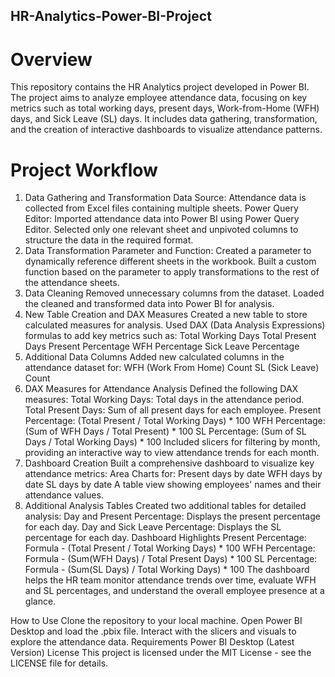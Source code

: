 ## HR-Analytics-Power-BI-Project
# Overview
This repository contains the HR Analytics project developed in Power BI. The project aims to analyze employee attendance data, focusing on key metrics such as total working days, present days, Work-from-Home (WFH) days, and Sick Leave (SL) days. It includes data gathering, transformation, and the creation of interactive dashboards to visualize attendance patterns.

# Project Workflow
1. Data Gathering and Transformation
Data Source: Attendance data is collected from Excel files containing multiple sheets.
Power Query Editor:
Imported attendance data into Power BI using Power Query Editor.
Selected only one relevant sheet and unpivoted columns to structure the data in the required format.
2. Data Transformation
Parameter and Function:
Created a parameter to dynamically reference different sheets in the workbook.
Built a custom function based on the parameter to apply transformations to the rest of the attendance sheets.
3. Data Cleaning
Removed unnecessary columns from the dataset.
Loaded the cleaned and transformed data into Power BI for analysis.
4. New Table Creation and DAX Measures
Created a new table to store calculated measures for analysis.
Used DAX (Data Analysis Expressions) formulas to add key metrics such as:
Total Working Days
Total Present Days
Present Percentage
WFH Percentage
Sick Leave Percentage
5. Additional Data Columns
Added new calculated columns in the attendance dataset for:
WFH (Work From Home) Count
SL (Sick Leave) Count
6. DAX Measures for Attendance Analysis
Defined the following DAX measures:
Total Working Days: Total days in the attendance period.
Total Present Days: Sum of all present days for each employee.
Present Percentage: (Total Present / Total Working Days) * 100
WFH Percentage: (Sum of WFH Days / Total Present) * 100
SL Percentage: (Sum of SL Days / Total Working Days) * 100
Included slicers for filtering by month, providing an interactive way to view attendance trends for each month.
7. Dashboard Creation
Built a comprehensive dashboard to visualize key attendance metrics:
Area Charts for:
Present days by date
WFH days by date
SL days by date
A table view showing employees' names and their attendance values.
8. Additional Analysis Tables
Created two additional tables for detailed analysis:
Day and Present Percentage: Displays the present percentage for each day.
Day and Sick Leave Percentage: Displays the SL percentage for each day.
Dashboard Highlights
Present Percentage: Formula - (Total Present / Total Working Days) * 100
WFH Percentage: Formula - (Sum(WFH Days) / Total Present Days) * 100
SL Percentage: Formula - (Sum(SL Days) / Total Working Days) * 100
The dashboard helps the HR team monitor attendance trends over time, evaluate WFH and SL percentages, and understand the overall employee presence at a glance.

How to Use
Clone the repository to your local machine.
Open Power BI Desktop and load the .pbix file.
Interact with the slicers and visuals to explore the attendance data.
Requirements
Power BI Desktop (Latest Version)
License
This project is licensed under the MIT License - see the LICENSE file for details.
